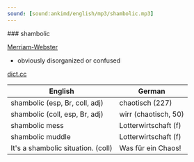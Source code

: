 ```yaml
---
sound: [sound:ankimd/english/mp3/shambolic.mp3]
---
```


\### shambolic

[Merriam-Webster](https://www.merriam-webster.com/dictionary/shambolic)

- obviously disorganized or confused

[dict.cc](https://www.dict.cc/shambolic)

| English        | German       |
| -------------- | ------------ |
| shambolic (esp, Br, coll, adj) | chaotisch (227) |
| shambolic (coll, esp, Br, adj) | wirr (chaotisch, 50) |
| shambolic mess | Lotterwirtschaft (f) |
| shambolic muddle | Lotterwirtschaft (f) |
| It's a shambolic situation. (coll) | Was für ein Chaos! |
